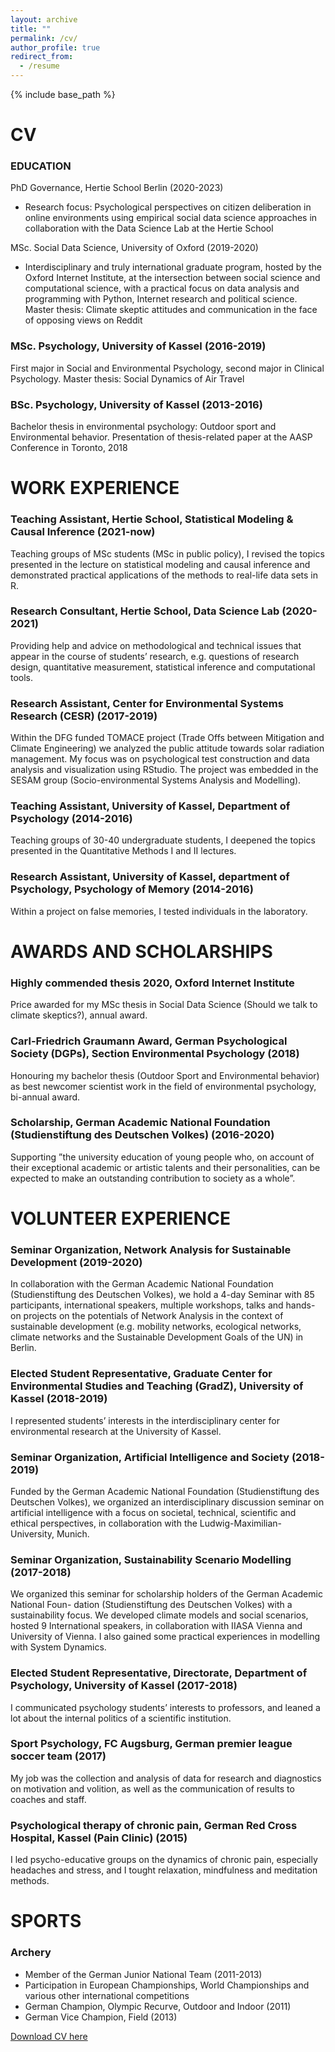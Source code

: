```yaml
---
layout: archive
title: ""
permalink: /cv/
author_profile: true
redirect_from:
  - /resume
---
```


{% include base_path %}
# CV

### EDUCATION

PhD Governance, Hertie School Berlin (2020-2023)

* Research focus: Psychological perspectives on citizen deliberation in online environments using empirical social data science approaches in collaboration with the Data Science Lab at the Hertie School

MSc. Social Data Science, University of Oxford (2019-2020)

* Interdisciplinary and truly international graduate program, hosted by the Oxford Internet Institute, at the intersection between social science and computational science, with a practical focus on data analysis and programming with Python, Internet research and political science. Master thesis: Climate skeptic attitudes and communication in the face of opposing views on Reddit

### MSc. Psychology, University of Kassel (2016-2019)
First major in Social and Environmental Psychology, second major in Clinical Psychology. Master thesis: Social Dynamics of Air Travel
### BSc. Psychology, University of Kassel (2013-2016)
Bachelor thesis in environmental psychology: Outdoor sport and Environmental behavior. Presentation of thesis-related paper at the AASP Conference in Toronto, 2018

# WORK EXPERIENCE
### Teaching Assistant, Hertie School, Statistical Modeling & Causal Inference (2021-now)
Teaching groups of MSc students (MSc in public policy), I revised the topics presented in the lecture on statistical modeling and causal inference and demonstrated practical applications of the methods to real-life data sets in R.
### Research Consultant, Hertie School, Data Science Lab (2020-2021)
Providing help and advice on methodological and technical issues that appear in the course of students’ research, e.g. questions of research design, quantitative measurement, statistical inference and computational tools.
### Research Assistant, Center for Environmental Systems Research (CESR) (2017-2019)
Within the DFG funded TOMACE project (Trade Offs between Mitigation and Climate Engineering) we analyzed the public attitude towards solar radiation management. My focus was on psychological test construction and data analysis and visualization using RStudio. The project was embedded in the SESAM group (Socio-environmental Systems Analysis and Modelling).
### Teaching Assistant, University of Kassel, Department of Psychology (2014-2016)
Teaching groups of 30-40 undergraduate students, I deepened the topics presented in the Quantitative Methods I and II lectures.
### Research Assistant, University of Kassel, department of Psychology, Psychology of Memory (2014-2016)
Within a project on false memories, I tested individuals in the laboratory.


# AWARDS AND SCHOLARSHIPS
### Highly commended thesis 2020, Oxford Internet Institute
Price awarded for my MSc thesis in Social Data Science (Should we talk to climate skeptics?), annual award.
### Carl-Friedrich Graumann Award, German Psychological Society (DGPs), Section Environmental Psychology (2018)
Honouring my bachelor thesis (Outdoor Sport and Environmental behavior) as best newcomer
scientist work in the field of environmental psychology, bi-annual award.
### Scholarship, German Academic National Foundation (Studienstiftung des Deutschen Volkes) (2016-2020)
Supporting ”the university education of young people who, on account of their exceptional academic or artistic talents and their personalities, can be expected to make an outstanding contribution to society as a whole”.


# VOLUNTEER EXPERIENCE
### Seminar Organization, Network Analysis for Sustainable Development (2019-2020)
In collaboration with the German Academic National Foundation (Studienstiftung des Deutschen Volkes), we hold a 4-day Seminar with 85 participants, international speakers, multiple workshops, talks and hands-on projects on the potentials of Network Analysis in the context of sustainable development (e.g. mobility networks, ecological networks, climate networks and the Sustainable Development Goals of the UN) in Berlin.
### Elected Student Representative, Graduate Center for Environmental Studies and Teaching (GradZ), University of Kassel (2018-2019)
I represented students’ interests in the interdisciplinary center for environmental research at
the University of Kassel.
### Seminar Organization, Artificial Intelligence and Society (2018-2019)
Funded by the German Academic National Foundation (Studienstiftung des Deutschen Volkes), we organized an interdisciplinary discussion seminar on artificial intelligence with a focus on societal, technical, scientific and ethical perspectives, in collaboration with the Ludwig-Maximilian-University, Munich.
### Seminar Organization, Sustainability Scenario Modelling (2017-2018)
We organized this seminar for scholarship holders of the German Academic National Foun- dation (Studienstiftung des Deutschen Volkes) with a sustainability focus. We developed climate models and social scenarios, hosted 9 International speakers, in collaboration with IIASA Vienna and University of Vienna. I also gained some practical experiences in modelling with System Dynamics.
### Elected Student Representative, Directorate, Department of Psychology, University of Kassel (2017-2018)
I communicated psychology students’ interests to professors, and leaned a lot about the internal politics of a scientific institution. 
### Sport Psychology, FC Augsburg, German premier league soccer team (2017)
My job was the collection and analysis of data for research and diagnostics on motivation and volition, as well as the communication of results to coaches and staff.
### Psychological therapy of chronic pain, German Red Cross Hospital, Kassel (Pain Clinic) (2015)
I led psycho-educative groups on the dynamics of chronic pain, especially headaches and stress, and I tought relaxation, mindfulness and meditation methods.


# SPORTS
### Archery
* Member of the German Junior National Team (2011-2013)
* Participation in European Championships, World Championships and various other international competitions
* German Champion, Olympic Recurve, Outdoor and Indoor (2011)
* German Vice Champion, Field (2013)


[Download CV here](http://lfoswald.github.io/files/CV_oswald_public.pdf)
